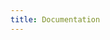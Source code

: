 ```yaml
---
title: Documentation
---
```

<!--
<a href="https://pkg.odin-lang.org/" class="link-primary text-decoration-none"><h3>Packages</h3></a>

Documentation for all the official packages part of the [`core`](https://pkg.odin-lang.org/core/) and [`vendor`](https://pkg.odin-lang.org/vendor/) library collections. -->
